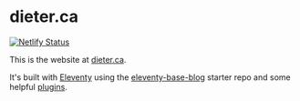# dieter.ca

[![Netlify Status](https://api.netlify.com/api/v1/badges/7be543b4-b4dd-4708-8748-80ca862ad17f/deploy-status)](https://app.netlify.com/sites/genuine-flan-c90ac1/deploys)

This is the website at [dieter.ca](https://dieter.ca/).

It's built with [Eleventy](https://www.11ty.dev/) using the [eleventy-base-blog](https://github.com/11ty/eleventy-base-blog) starter repo and some helpful [plugins](https://www.11ty.dev/docs/plugins/).